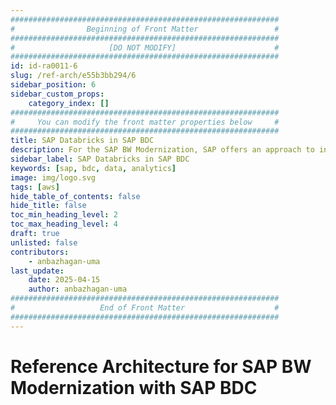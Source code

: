 ```yaml
---
############################################################
#                Beginning of Front Matter                 #
############################################################
#                     [DO NOT MODIFY]                      #
############################################################
id: id-ra0011-6
slug: /ref-arch/e55b3bb294/6
sidebar_position: 6
sidebar_custom_props:
    category_index: []
############################################################
#     You can modify the front matter properties below     #
############################################################
title: SAP Databricks in SAP BDC
description: For the SAP BW Modernization, SAP offers an approach to increase the value of BW Data by taking your SAP BW / SAP BW/4HANA investment along and enable custom data products on your SAP BW Data. 
sidebar_label: SAP Databricks in SAP BDC
keywords: [sap, bdc, data, analytics]
image: img/logo.svg
tags: [aws]
hide_table_of_contents: false
hide_title: false
toc_min_heading_level: 2
toc_max_heading_level: 4
draft: true
unlisted: false
contributors:
    - anbazhagan-uma
last_update:
    date: 2025-04-15
    author: anbazhagan-uma
############################################################
#                   End of Front Matter                    #
############################################################
---
```


# Reference Architecture for SAP BW Modernization with SAP BDC